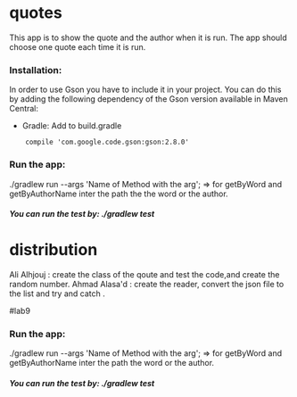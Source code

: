 # quotes
This app is to show the quote and the author when it is run. The app should choose one quote each time it is run.
### Installation:
In order to use Gson you have to include it in your project. You can do this by adding the following dependency of the Gson version available in Maven Central:
* Gradle:
  Add to build.gradle
```
    compile 'com.google.code.gson:gson:2.8.0'
```
### Run the app:
./gradlew run --args 'Name of Method with the arg'; => for getByWord and getByAuthorName inter the path the the word or the author.
##### You can run the test by: ./gradlew test

# distribution

Ali Alhjouj : create the class of the qoute and test the code,and create the random number.
Ahmad Alasa'd : create the reader, convert the json file to the list and try and catch .

#lab9

### Run the app:

./gradlew run --args 'Name of Method with the arg'; => for getByWord and getByAuthorName inter the path the word or the author.

##### You can run the test by: ./gradlew test